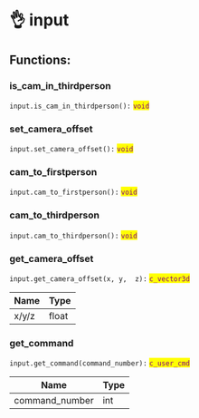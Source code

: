 # 👌 input

## Functions:

### is\_cam\_in\_thirdperson

`input.is_cam_in_thirdperson():` <mark style="color:purple;">`void`</mark>

### set\_camera\_offset

`input.set_camera_offset():` <mark style="color:purple;">`void`</mark>

### cam\_to\_firstperson

`input.cam_to_firstperson():` <mark style="color:purple;">`void`</mark>

### cam\_to\_thirdperson

`input.cam_to_thirdperson():` <mark style="color:purple;">`void`</mark>

### get\_camera\_offset

`input.get_camera_offset(x, y,  z):` <mark style="color:purple;">`c_vector3d`</mark>

| Name  | Type  |
| ----- | ----- |
| x/y/z | float |

### get\_command

`input.get_command(command_number):` <mark style="color:purple;">`c_user_cmd`</mark>

| Name            | Type |
| --------------- | ---- |
| command\_number | int  |
